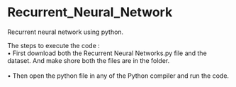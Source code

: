 # Recurrent_Neural_Network
Recurrent neural network using python.

The steps to execute the code :<br />
•	First download both the Recurrent Neural Networks.py file and the dataset. And make shore both the files are in the folder.<br />							
•	Then open the python file in any of the Python compiler and run the code.<br/>
